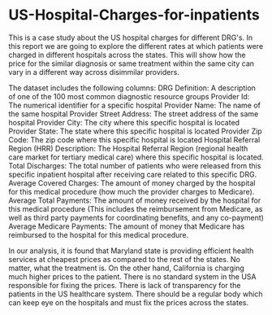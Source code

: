 # US-Hospital-Charges-for-inpatients

This is a case study about the US hospital charges for different DRG's. In this report we are going to explore the different rates at which patients were charged in different hospitals across the states. This will show how the price for the similar diagnosis or same treatment within the same city can vary in a different way across disimmilar providers.


The dataset includes the following columns:
DRG Definition: A description of one of the 100 most common diagnostic resource groups
Provider Id: The numerical identifier for a specific hospital
Provider Name: The name of the same hospital
Provider Street Address: The street address of the same hospital
Provider City: The city where this specific hospital is located
Provider State: The state where this specific hospital is located
Provider Zip Code: The zip code where this specific hospital is located
Hospital Referral Region (HRR) Description: The Hospital Referral Region (regional health care market for tertiary medical care) where this specific hospital is located.
Total Discharges: The total number of patients who were released from this specific inpatient hospital after receiving care related to this specific DRG.
Average Covered Charges: The amount of money charged by the hospital for this medical procedure (how much the provider charges to Medicare).
Average Total Payments: The amount of money received by the hospital for this medical procedure (This includes the reimbursement from Medicare, as well as third party payments for coordinating benefits, and any co-payment)
Average Medicare Payments: The amount of money that Medicare has reimbursed to the hospital for this medical procedure.

In our analysis, it is found that Maryland state is providing efficient health services at cheapest prices as compared to the rest of the states. No matter, what the treatment is.
On the other hand, California is charging much higher prices to the patient. There is no standard system in the USA responsible for fixing the prices. There is lack of transparency for the patients in the US healthcare system. There should be a regular body which can keep eye on the hospitals and must fix the prices across the states.
